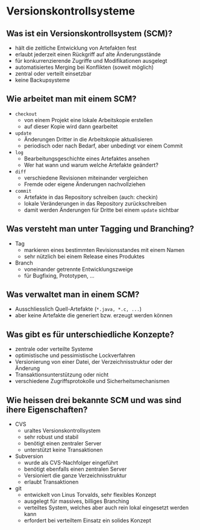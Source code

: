 # Versionskontrollsysteme

## Was ist ein Versionskontrollsystem (SCM)?
* hält die zeitliche Entwicklung von Artefakten fest
* erlaubt jederzeit einen Rückgriff auf alte Änderungsstände
* für konkurrenzierende Zugriffe und Modifikationen ausgelegt
* automatisiertes Merging bei Konflikten (soweit möglich)
* zentral oder verteilt einsetzbar
* keine Backupsysteme

## Wie arbeitet man mit einem SCM?
* `checkout`
    * von einem Projekt eine lokale Arbeitskopie erstellen
    * auf dieser Kopie wird dann gearbeitet
* `update`
    * Änderungen Dritter in die Arbeitskopie aktualisieren
    * periodisch oder nach Bedarf, aber unbedingt vor einem Commit
* `log`
    * Bearbeitungsgeschichte eines Artefaktes ansehen
    * Wer hat wann und warum welche Artefakte geändert?
* `diff`
    * verschiedene Revisionen miteinander vergleichen
    * Fremde oder eigene Änderungen nachvollziehen
* `commit`
    * Artefakte in das Repository schreiben (auch: checkin)
    * lokale Veränderungen in das Repository zurückschreiben
    * damit werden Änderungen für Dritte bei einem `update` sichtbar

## Was versteht man unter Tagging und Branching?
* Tag
    * markieren eines bestimmten Revisionsstandes mit einem Namen
    * sehr nützlich bei einem Release eines Produktes
* Branch
    * voneinander getrennte Entwicklungszweige
    * für Bugfixing, Prototypen, ...

## Was verwaltet man in einem SCM?
* Ausschliesslich Quell-Artefakte (`*.java, *.c, ...`)
* aber keine Artefakte die generiert bzw. erzeugt werden können

## Was gibt es für unterschiedliche Konzepte?
* zentrale oder verteilte Systeme
* optimistische und pessimistische Lockverfahren
* Versionierung von einer Datei, der Verzeichnisstruktur oder der Änderung
* Transaktionsunterstützung oder nicht
* verschiedene Zugriffsprotokolle und Sicherheitsmechanismen

## Wie heissen drei bekannte SCM und was sind ihere Eigenschaften?
* CVS
    * uraltes Versionskontrollsystem
    * sehr robust und stabil
    * benötigt einen zentraler Server
    * unterstützt keine Transaktionen
* Subversion
    * wurde als CVS-Nachfolger eingeführt
    * benötigt ebenfalls einen zentralen Server
    * Versioniert die ganze Verzeichnisstruktur
    * erlaubt Transaktionen
* git
    * entwickelt von Linus Torvalds, sehr flexibles Konzept
    * ausgelegt für massives, billiges Branching
    * verteiltes System, welches aber auch rein lokal eingesetzt werden kann
    * erfordert bei verteiltem Einsatz ein solides Konzept

